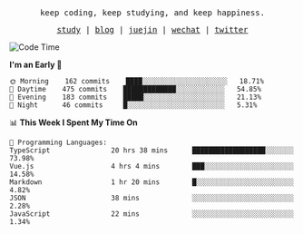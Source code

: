 <p align="center">
  <samp>
    <span>keep coding, keep studying, and keep happiness.</span>
  </samp>
</p>

<p align="center">
  <samp>
    <a href="https://github.com/ouduidui/fe-study">study</a> |
    <a href="https://ouduidui.cn">blog</a>  |
    <a href="https://juejin.cn/user/4309700183594366">juejin</a> |
    <a href="https://user-images.githubusercontent.com/54696834/165071004-6509e3f2-90c3-448c-9d92-3da42b0c2021.jpeg">wechat</a> |
    <a href="https://twitter.com/ouduidui">twitter</a>
  </samp>
</p>

<!--START_SECTION:waka-->
![Code Time](http://img.shields.io/badge/Code%20Time-0%20secs-blue)

**I'm an Early 🐤** 

```text
🌞 Morning    162 commits    ████░░░░░░░░░░░░░░░░░░░░░   18.71% 
🌆 Daytime    475 commits    █████████████░░░░░░░░░░░░   54.85% 
🌃 Evening    183 commits    █████░░░░░░░░░░░░░░░░░░░░   21.13% 
🌙 Night      46 commits     █░░░░░░░░░░░░░░░░░░░░░░░░   5.31%

```


📊 **This Week I Spent My Time On** 

```text
💬 Programming Languages: 
TypeScript               20 hrs 38 mins      ██████████████████░░░░░░░   73.98% 
Vue.js                   4 hrs 4 mins        ███░░░░░░░░░░░░░░░░░░░░░░   14.58% 
Markdown                 1 hr 20 mins        █░░░░░░░░░░░░░░░░░░░░░░░░   4.82% 
JSON                     38 mins             ░░░░░░░░░░░░░░░░░░░░░░░░░   2.28% 
JavaScript               22 mins             ░░░░░░░░░░░░░░░░░░░░░░░░░   1.34%

```


<!--END_SECTION:waka-->

